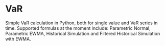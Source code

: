 # VaR
Simple VaR calculation in Python, both for single value and VaR series in time. Supported formulas at the moment include: Parametric Normal, Parametric EWMA, Historical Simulation and Filtered Historical Simulation with EWMA.
